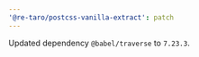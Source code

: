 ```yaml
---
'@re-taro/postcss-vanilla-extract': patch
---
```


Updated dependency `@babel/traverse` to `7.23.3`.
